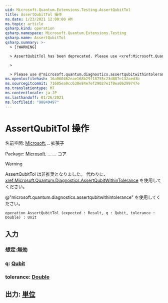 ```yaml
---
uid: Microsoft.Quantum.Extensions.Testing.AssertQubitTol
title: AssertQubitTol 操作
ms.date: 1/23/2021 12:00:00 AM
ms.topic: article
qsharp.kind: operation
qsharp.namespace: Microsoft.Quantum.Extensions.Testing
qsharp.name: AssertQubitTol
qsharp.summary: >-
  > [!WARNING]

  > AssertQubitTol has been deprecated. Please use <xref:Microsoft.Quantum.Diagnostics.AssertQubitWithinTolerance> instead.

  >

  > Please use @"microsoft.quantum.diagnostics.assertqubitwithintolerance".
ms.openlocfilehash: 16a060462eae168b29f18755c23d887e132aed3b
ms.sourcegitcommit: 71605ea9cc630e84e7ef29027e1f0ea06299747e
ms.translationtype: MT
ms.contentlocale: ja-JP
ms.lasthandoff: 01/26/2021
ms.locfileid: "98849497"
---
```

# <a name="assertqubittol-operation"></a>AssertQubitTol 操作

名前空間: [Microsoft.](xref:Microsoft.Quantum.Extensions.Testing) .. 拡張子

Package: [Microsoft.](https://nuget.org/packages/Microsoft.Quantum.QSharp.Core) ....... コア


> [!WARNING]
> AssertQubitTol は非推奨となりました。 代わりに、<xref:Microsoft.Quantum.Diagnostics.AssertQubitWithinTolerance> を使用してください。
>
> @"microsoft.quantum.diagnostics.assertqubitwithintolerance" を使用してください。



```qsharp
operation AssertQubitTol (expected : Result, q : Qubit, tolerance : Double) : Unit
```


## <a name="input"></a>入力

### <a name="expected--__invalidresult__"></a>想定:__無効 <Result>__




### <a name="q--qubit"></a>q: [Qubit](xref:microsoft.quantum.lang-ref.qubit)




### <a name="tolerance--double"></a>tolerance: [Double](xref:microsoft.quantum.lang-ref.double)





## <a name="output--unit"></a>出力: [単位](xref:microsoft.quantum.lang-ref.unit)

